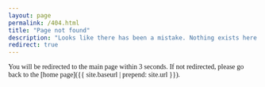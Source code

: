 ```yaml
---
layout: page
permalink: /404.html
title: "Page not found"
description: "Looks like there has been a mistake. Nothing exists here."
redirect: true
---
```


<link href="https://fonts.googleapis.com/css2?family=EB+Garamond&display=swap" rel="stylesheet">
<style>
    body {
        font-family: 'Palatino', 'Palatino Linotype', 'Palatino LT STD', 'Book Antiqua', 'Georgia', serif;
    }
</style>

You will be redirected to the main page within 3 seconds. If not redirected, please go back to the [home page]({{ site.baseurl | prepend: site.url }}).
